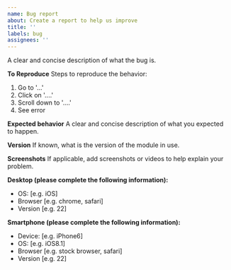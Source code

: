 ```yaml
---
name: Bug report
about: Create a report to help us improve
title: ''
labels: bug
assignees: ''
---
```


A clear and concise description of what the bug is.

**To Reproduce**
Steps to reproduce the behavior:

1. Go to '...'
2. Click on '....'
3. Scroll down to '....'
4. See error

**Expected behavior**
A clear and concise description of what you expected to happen.

**Version**
If known, what is the version of the module in use.

**Screenshots**
If applicable, add screenshots or videos to help explain your problem.

**Desktop (please complete the following information):**

- OS: [e.g. iOS]
- Browser [e.g. chrome, safari]
- Version [e.g. 22]

**Smartphone (please complete the following information):**

- Device: [e.g. iPhone6]
- OS: [e.g. iOS8.1]
- Browser [e.g. stock browser, safari]
- Version [e.g. 22]
